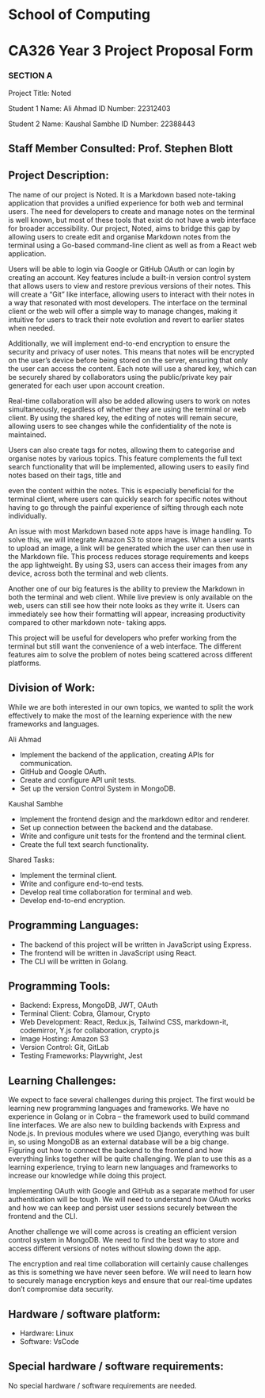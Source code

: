# School of Computing

# CA326 Year 3 Project Proposal Form

### SECTION A

Project Title: Noted

Student 1 Name: Ali Ahmad           ID Number: 22312403

Student 2 Name: Kaushal Sambhe      ID Number: 22388443

## Staff Member Consulted: Prof. Stephen Blott

## Project Description:

The name of our project is Noted. It is a Markdown based note-taking application
that provides a unified experience for both web and terminal users. The need for
developers to create and manage notes on the terminal is well known, but most of
these tools that exist do not have a web interface for broader accessibility. Our
project, Noted, aims to bridge this gap by allowing users to create edit and organise
Markdown notes from the terminal using a Go-based command-line client as well as
from a React web application.

Users will be able to login via Google or GitHub OAuth or can login by creating an
account. Key features include a built-in version control system that allows users to
view and restore previous versions of their notes. This will create a “Git” like
interface, allowing users to interact with their notes in a way that resonated with most
developers. The interface on the terminal client or the web will offer a simple way to
manage changes, making it intuitive for users to track their note evolution and revert
to earlier states when needed.

Additionally, we will implement end-to-end encryption to ensure the security and
privacy of user notes. This means that notes will be encrypted on the user’s device
before being stored on the server, ensuring that only the user can access the
content. Each note will use a shared key, which can be securely shared by
collaborators using the public/private key pair generated for each user upon account
creation.

Real-time collaboration will also be added allowing users to work on notes
simultaneously, regardless of whether they are using the terminal or web client. By
using the shared key, the editing of notes will remain secure, allowing users to see
changes while the confidentiality of the note is maintained.

Users can also create tags for notes, allowing them to categorise and organise notes
by various topics. This feature complements the full text search functionality that will
be implemented, allowing users to easily find notes based on their tags, title and


even the content within the notes. This is especially beneficial for the terminal client,
where users can quickly search for specific notes without having to go through the
painful experience of sifting through each note individually.

An issue with most Markdown based note apps have is image handling. To solve
this, we will integrate Amazon S3 to store images. When a user wants to upload an
image, a link will be generated which the user can then use in the Markdown file.
This process reduces storage requirements and keeps the app lightweight. By using
S3, users can access their images from any device, across both the terminal and
web clients.

Another one of our big features is the ability to preview the Markdown in both the
terminal and web client. While live preview is only available on the web, users can
still see how their note looks as they write it. Users can immediately see how their
formatting will appear, increasing productivity compared to other markdown note-
taking apps.

This project will be useful for developers who prefer working from the terminal but
still want the convenience of a web interface. The different features aim to solve the
problem of notes being scattered across different platforms.

## Division of Work:

While we are both interested in our own topics, we wanted to split the work
effectively to make the most of the learning experience with the new frameworks and
languages.

Ali Ahmad

- Implement the backend of the application, creating APIs for communication.
- GitHub and Google OAuth.
- Create and configure API unit tests.
- Set up the version Control System in MongoDB.

Kaushal Sambhe

- Implement the frontend design and the markdown editor and renderer.
- Set up connection between the backend and the database.
- Write and configure unit tests for the frontend and the terminal client.
- Create the full text search functionality.

Shared Tasks:

- Implement the terminal client.
- Write and configure end-to-end tests.
- Develop real time collaboration for terminal and web.
- Develop end-to-end encryption.


## Programming Languages:

- The backend of this project will be written in JavaScript using Express.
- The frontend will be written in JavaScript using React.
- The CLI will be written in Golang.

## Programming Tools:

- Backend: Express, MongoDB, JWT, OAuth
- Terminal Client: Cobra, Glamour, Crypto
- Web Development: React, Redux.js, Tailwind CSS, markdown-it, codemirror,
    Y.js for collaboration, crypto.js
- Image Hosting: Amazon S3
- Version Control: Git, GitLab
- Testing Frameworks: Playwright, Jest

## Learning Challenges:

We expect to face several challenges during this project. The first would be learning
new programming languages and frameworks. We have no experience in Golang or
in Cobra – the framework used to build command line interfaces. We are also new to
building backends with Express and Node.js. In previous modules where we used
Django, everything was built in, so using MongoDB as an external database will be a
big change. Figuring out how to connect the backend to the frontend and how
everything links together will be quite challenging. We plan to use this as a learning
experience, trying to learn new languages and frameworks to increase our
knowledge while doing this project.

Implementing OAuth with Google and GitHub as a separate method for user
authentication will be tough. We will need to understand how OAuth works and how
we can keep and persist user sessions securely between the frontend and the CLI.

Another challenge we will come across is creating an efficient version control system
in MongoDB. We need to find the best way to store and access different versions of
notes without slowing down the app.

The encryption and real time collaboration will certainly cause challenges as this is
something we have never seen before. We will need to learn how to securely
manage encryption keys and ensure that our real-time updates don’t compromise
data security.


## Hardware / software platform:

- Hardware: Linux
- Software: VsCode

## Special hardware / software requirements:

No special hardware / software requirements are needed.



